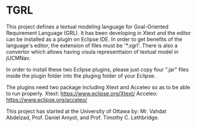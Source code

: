 # TGRL
This project defines a textual modeling language for Goal-Oriented Requirement Language (GRL). It has been developing in Xtext and the editor can be installed as a plugin on Eclipse IDE. In order to get benefits of the language's editor, the extension of files must be '*.xgrl'. There is also a convertor which allows having visula representtaion of textual model in jUCMNav. 

In order to install these two Eclipse plugins, please just copy four ".jar" files inside the plugin folder into the pluging folder of your Eclipse.

The plugins need two package including Xtext and Acceleo so as to be able to run properly. 
Xtext:  https://www.eclipse.org/Xtext/
Acceleo: https://www.eclipse.org/acceleo/


This project has started at the University of Ottawa by:
Mr. Vahdat Abdelzad, Prof. Daniel Amyot, and Prof. Timothy C. Lethbridge.

